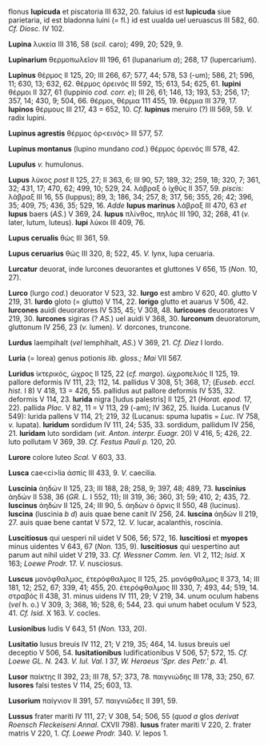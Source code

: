 flonus **lupicuda** et piscatoria III 632, 20. faluius id est
**lupicuda** siue parietaria, id est bladonna luini (= fl.) id est
uualda uel ueruascus III 582, 60. *Cf. Diosc.* IV 102.

**Lupina** λυκεία III 316, 58 (*scil.* caro); 499, 20; 529, 9.

**Lupinarium** θερμοπωλεῖον III 196, 61 (lupanarium *a*); 268, 17
(lupercarium).

**Lupinus** θέρμος II 125, 20; III 266, 67; 577, 44; 578, 53 (-um); 586,
21; 596, 11; 630, 13; 632, 62. θέρμος ὀρεινός III 592, 15; 613, 54; 625,
61. **lupini** θέρμοι II 327, 61 (luppinio *cod. corr. e*); III 26, 61;
146, 13; 193, 53; 256, 17; 357, 14; 430, 9; 504, 66. θέρμοι, θέρμια 111
455, 19. θέρμια III 379, 17. **lupinos** θέρμους III 217, 43 = 652, 10.
*Cf.* **lupinus** meruiro (?) III 569, 59. *V.* radix lupini.

**Lupinus agrestis** θέρμος ὀρ\<εινός\> III 577, 57.

**Lupinus montanus** (lupino mundano *cod.*) θέρμος ὀρεινός III 578, 42.

**Lupulus** *v.* humulonus.

**Lupus** λύκος *post* II 125, 27; II 363, 6; III 90, 57; 189, 32; 259,
18; 320, 7; 361, 32; 431, 17; 470, 62; 499, 10; 529, 24. λάβραξ ὁ ἰχθύς
II 357, 59. *piscis:* λάβραξ III 16, 55 (luppus); 89, 3; 186, 34; 257,
8; 317, 56; 355, 26; 42; 396, 35; 409, 75; 436, 35; 529, 16. *Adde*
**lupus marinus** λάβραξ III 470, 63 *et* **lupus** baers (*AS.*) V 369,
24. **lupus** πλίνθος, πηλός III 190, 32; 268, 41 (*v.* later, lutum,
luteus). **lupi** λύκοι III 409, 76.

**Lupus cerualis** θώς III 361, 59.

**Lupus ceruarius** θώς III 320, 8; 522, 45. *V.* lynx, lupa ceruaria.

**Lurcatur** deuorat, inde lurcones deuorantes et gluttones V 656, 15
(*Non.* 10, 27).

**Lurco** (lurgo *cod.*) deuorator V 523, 32. **lurgo** est ambro V 620,
40. glutto V 219, 31. **lurdo** gloto (= glutto) V 114, 22. **lorigo**
glutto et auarus V 506, 42. **lurcones** auidi deuoratores IV 535, 45; V
308, 48. **luricoues** deuoratores V 219, 30. **lurcones** sigiras (?
*AS.*) uel auidi V 368, 30. **lurconum** deuoratorum, gluttonum IV 256,
23 (*v.* lumen). *V.* dorcones, truncone.

**Lurdus** laempihalt (*vel* lemphihalt, *AS.*) V 369, 21. *Cf. Diez* I
lordo.

**Luria** (= lorea) genus potionis *lib. gloss.; Mai* VII 567.

**Luridus** ἰκτερικός, ὠχρος II 125, 22 (*cf. margo*). ὠχροπελιός II
125, 19. pallore deformis IV 111, 23; 112, 14. pallidus V 308, 51; 368,
17; (*Euseb. eccl. hist.* I 8) V 418, 13 = 426, 55. palli­dus aut pallore
deformis IV 535, 32. deformis V 114, 23. **lurida** nigra [ludus
palestris] II 125, 21 (*Horat. epod.* 17, 22). pallida *Plac.* V 82, 11
= V 113, 29 (-am); IV 362, 25. liuida. Lucanus (V 549): lurida pallens V
114, 21; 219, 32 (Lucanus: spuma lupatis = *Luc.* IV 758, *v.* lupata).
**luridum** sordidum IV 111, 24; 535, 33. sordidum, pallidum IV 256, 21.
**luridam** luto sordidam (*vit. Anton. interpr. Euagr.* 20) V 416, 5;
426, 22. luto pollutam V 369, 39. *Cf. Festus Pauli p.* 120, 20.

**Lurore** colore luteo *Scal.* V 603, 33.

**Lusca** cae\<ci\>lia ἀσπίς III 433, 9. *V.* caecilia.

**Luscinia** ἀηδών II 125, 23; III 188, 28; 258, 9; 397, 48; 489, 73.
**luscinius** ἀηδών II 538, 36 (*GR. L.* I 552, 11); III 319, 36; 360,
31; 59; 410, 2; 435, 72. **luscinus** ἀηδών II 125, 24; III 90, 5. ἀηδὼν
ὁ ὄρνις II 550, 48 (lucinus). **luscina** (luscinia *b d*) auis quae
bene canit IV 256, 24. **luscina** ἀηδών II 219, 27. auis quae bene
cantat V 572, 12. *V.* lucar, acalanthis, roscinia.

**Luscitiosus** qui uesperi nil uidet V 506, 56; 572, 16. **luscitiosi**
et **myopes** minus uidentes V 643, 67 (*Non.* 135, 9). **luscitiosus**
qui uespertino aut parum aut nihil uidet V 219, 33. *Cf. Wessner Comm.
Ien.* VI 2, 112; *Isid.* X 163; *Loewe Prodr.* 17. *V.* nusciosus.

**Luscus** μονόφθαλμος, ἑτερόφθαλμος II 125, 25. μονόφθαλμος II 373, 14;
III 181, 12; 252, 67; 339, 41; 455, 20. ἑτερόφθαλμος III 330, 7; 493,
44; 519, 14. στραβός II 438, 31. minus uidens IV 111, 29; V 219, 34.
unum oculum habens (*vel* h. o.) V 309, 3; 368, 16; 528, 6; 544, 23. qui
unum habet oculum V 523, 41. *Cf. Isid.* X 163. *V.* cocles.

**Lusionibus** ludis V 643, 51 (*Non.* 133, 20).

**Lusitatio** lusus breuis IV 112, 21; V 219, 35; 464, 14. lusus breuis
uel deceptio V 506, 54. **lusitationibus** ludificationibus V 506, 57;
572, 15. *Cf. Loewe GL. N.* 243. *V. Iul. Val.* I 37, *W. Heraeus
'Spr. des Petr.' p.* 41.

**Lusor** παίκτης II 392, 23; III 78, 57; 373, 78. παιγνιώδης III 178,
33; 250, 67. **lusores** falsi testes V 114, 25; 603, 13.

**Lusorium** παίγνιον II 391, 57. παιγνιῶδες II 391, 59.

**Lussus** frater mariti IV 111, 27; V 308, 54; 506, 55 (*quod a* glos
*derivat Roensch Fleckeiseni Annal.* CXVII 798). **lusus** frater mariti
V 220, 2. frater matris V 220, 1. *Cf. Loewe Prodr.* 340. *V.* lepos 1.
